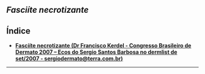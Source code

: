 ## ***Fasciíte necrotizante***

## Índice

- [**Fasciíte necrotizante (Dr Francisco Kerdel - Congresso Brasileiro de Dermato 2007 – Ecos do Sergio Santos Barbosa no dermlist de set/2007 - sergiodermato@terra.com.br)**](fascite-necrotizante-dr-francisco-kerdel---congresso-brasileiro-de-dermato-2007-ecos-do-sergio-santos-barbosa-no-dermlist-de-set2007---sergiodermatoterracombr.md)

---


